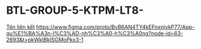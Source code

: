 # BTL-GROUP-5-KTPM-LT8-

[Tên liên kết](URL)
https://www.figma.com/proto/BvB6AN4TY4kEFnxniykP77/App-qu%E1%BA%A3n-l%C3%AD-nh%C3%A0-h%C3%A0ng?node-id=63-2693&t=pkWkIBkISGMoPkx3-1

